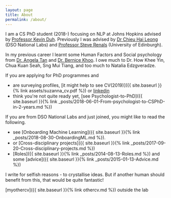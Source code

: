 ```yaml
---
layout: page
title: About
permalink: /about/
---
```



I am a CS PhD student (2018-) focusing on NLP at Johns Hopkins advised by [Professor Kevin Duh](http://cs.jhu.edu/~kevinduh/). Previously I was advised by [Dr Chieu Hai Leong](https://www.linkedin.com/in/hai-leong-chieu-29a95a30/) (DSO National Labs) and [Professor Steve Renals](http://homepages.inf.ed.ac.uk/srenals/) (University of Edinburgh). 

In my previous career I learnt some Human Factors and Social psychology from [Dr. Angela Tan](https://www.linkedin.com/in/angela-tan-aa67487/) and [Dr. Bernice Khoo](https://www.linkedin.com/in/bernicekhoo/?originalSubdomain=sg). I owe much to Dr. How Khee Yin, Chua Kuan Seah, Sng Mui Tiang, and too much to Natalia Edzgveradze.

If you are applying for PhD programmes and

 * are surveying profiles, [it might help to see CV(2019)]({{ site.baseurl }}{% link assets/suzanna_cv.pdf %}) or [linkedin](https://www.linkedin.com/in/suzanna-sia-83b032bb)
 * think you're not quite ready yet, [see Psychologist-to-PhD]({{ site.baseurl }}{% link _posts/2018-06-01-From-psychologist-to-CSPhD-in-2-years.md %})

If you are from DSO National Labs and just joined, you might like to read the following. 
 
 * see [Onboarding Machine Learning]({{ site.baseurl }}{% link _posts/2018-08-30-OnboardingML.md %}). 
 * or [Cross-disciplinary projects]({{ site.baseurl }}{% link _posts/2017-09-20-Cross-disciplinary-projects.md %})
 * [Roles]({{ site.baseurl }}{% link _posts/2014-08-13-Roles.md %}) and some [advice]({{ site.baseurl }}{% link _posts/2015-01-13-Advice.md %})

I write for selfish reasons - to crystallise ideas. But if another human should benefit from this, that would be quite fantastic!

[myothercv]({{ site.baseurl }}{% link othercv.md %}) outside the lab
